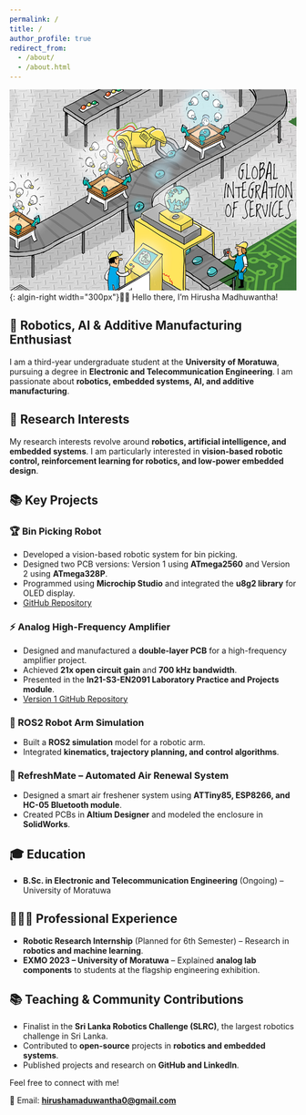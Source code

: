```yaml
---
permalink: /
title: /
author_profile: true
redirect_from: 
  - /about/
  - /about.html
---
```


![Cartoon Inforgrapics of Combining Additive manufacturing, Robotics and AI](/images/Header_image.jpg){: algin-right width="300px"}👋🏼 Hello there, I’m Hirusha Madhuwantha!

## 🤖 Robotics, AI & Additive Manufacturing Enthusiast

I am a third-year undergraduate student at the **University of Moratuwa**, pursuing a degree in **Electronic and Telecommunication Engineering**. I am passionate about **robotics, embedded systems, AI, and additive manufacturing**.

## 🔬 Research Interests

My research interests revolve around **robotics, artificial intelligence, and embedded systems**. I am particularly interested in **vision-based robotic control, reinforcement learning for robotics, and low-power embedded design**.

## 📚 Key Projects

### 🏆 Bin Picking Robot
- Developed a vision-based robotic system for bin picking.
- Designed two PCB versions: Version 1 using **ATmega2560** and Version 2 using **ATmega328P**.
- Programmed using **Microchip Studio** and integrated the **u8g2 library** for OLED display.
- [GitHub Repository](https://github.com/mora-bprs/Bin-picking-source-code/tree/main)

### ⚡ Analog High-Frequency Amplifier
- Designed and manufactured a **double-layer PCB** for a high-frequency amplifier project.
- Achieved **21x open circuit gain** and **700 kHz bandwidth**.
- Presented in the **In21-S3-EN2091 Laboratory Practice and Projects module**.
- [Version 1 GitHub Repository](https://github.com/maduwanthasl/Analog-High-Frequency-Amplifier-V1)

### 🤖 ROS2 Robot Arm Simulation
- Built a **ROS2 simulation** model for a robotic arm.
- Integrated **kinematics, trajectory planning, and control algorithms**.

### 🚀 RefreshMate – Automated Air Renewal System
- Designed a smart air freshener system using **ATTiny85, ESP8266, and HC-05 Bluetooth module**.
- Created PCBs in **Altium Designer** and modeled the enclosure in **SolidWorks**.

## 🎓 Education
- **B.Sc. in Electronic and Telecommunication Engineering** (Ongoing) – University of Moratuwa

## 👨🏻‍🔬 Professional Experience
- **Robotic Research Internship** (Planned for 6th Semester) – Research in **robotics and machine learning**.
- **EXMO 2023 – University of Moratuwa** – Explained **analog lab components** to students at the flagship engineering exhibition.

## 📚 Teaching & Community Contributions
- Finalist in the **Sri Lanka Robotics Challenge (SLRC)**, the largest robotics challenge in Sri Lanka.
- Contributed to **open-source** projects in **robotics and embedded systems**.
- Published projects and research on **GitHub and LinkedIn**.

Feel free to connect with me!

📧 Email: **hirushamaduwantha0@gmail.com**